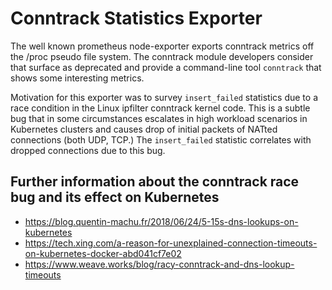 # Conntrack Statistics Exporter

The well known prometheus node-exporter exports conntrack metrics off the /proc
pseudo file system. The conntrack module developers consider that surface as
deprecated and provide a command-line tool `conntrack` that shows some interesting
metrics.

Motivation for this exporter was to survey `insert_failed` statistics due to a
race condition in the Linux ipfilter conntrack kernel code. This is a subtle
bug that in some circumstances escalates in high workload scenarios in
Kubernetes clusters and causes drop of initial packets of NATted connections
(both UDP, TCP.) The `insert_failed` statistic correlates with dropped
connections due to this bug.

## Further information about the conntrack race bug and its effect on Kubernetes

* <https://blog.quentin-machu.fr/2018/06/24/5-15s-dns-lookups-on-kubernetes>
* <https://tech.xing.com/a-reason-for-unexplained-connection-timeouts-on-kubernetes-docker-abd041cf7e02>
* <https://www.weave.works/blog/racy-conntrack-and-dns-lookup-timeouts>
